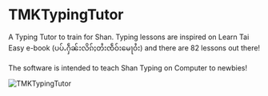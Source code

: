 # TMKTypingTutor
A Typing Tutor to train for Shan. 
Typing lessons are inspired on Learn Tai Easy e-book (ပပ်ႉႁဵၼ်းလိၵ်ႈတႆးၸဵဝ်းမေႃဝႆး) and there are 82 lessons out there!

The software is intended to teach Shan Typing on Computer to newbies!

![TMKTypingTutor](https://github.com/SaingHmineTun/TMKTypingTutor/assets/41017501/b2f72278-6fbd-4b81-bed9-51a36a7915ae)
